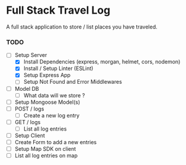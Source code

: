 # Full Stack Travel Log

A full stack application to store / list places you have traveled.

### TODO

- [ ] Setup Server
  - [x] Install Dependencies (express, morgan, helmet, cors, nodemon)
  - [x] Install / Setup Linter (ESLint)
  - [x] Setup Express App
  - [ ] Setup Not Found and Error Middlewares
- [ ] Model DB
  - [ ] What data will we store ?
- [ ] Setup Mongoose Model(s)
- [ ] POST / logs
  - [ ] Create a new log entry
- [ ] GET / logs
  - [ ] List all log entries
- [ ] Setup Client
- [ ] Create Form to add a new entries
- [ ] Setup Map SDK on client
- [ ] List all log entries on map
